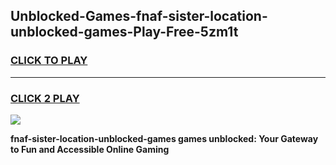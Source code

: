 
## Unblocked-Games-fnaf-sister-location-unblocked-games-Play-Free-5zm1t
<h3>
<a href="https://premium76.site?title=fnaf-sister-location-unblocked-games&ref=23A">CLICK TO PLAY</a></h3>
<hr>

<h3>
<a href="https://premium76.site?title=fnaf-sister-location-unblocked-games&ref=23A">CLICK 2 PLAY</a>
  
</h3>

<a href="https://premium76.site?title=fnaf-sister-location-unblocked-games&ref=23A"><img src="https://clearcache.store/games.png"></a>


**fnaf-sister-location-unblocked-games games unblocked: Your Gateway to Fun and Accessible Online Gaming**
